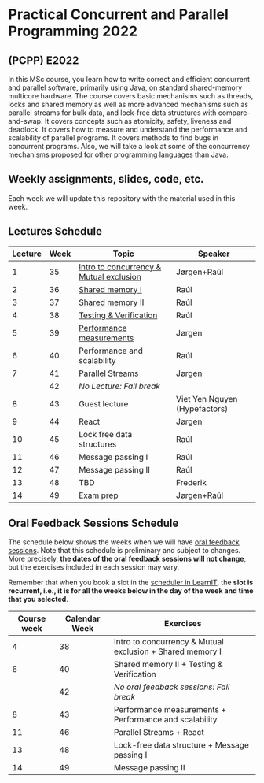 # Practical Concurrent and Parallel Programming 2022

## (PCPP) E2022

In this MSc course, you learn how to write correct and efficient concurrent and parallel software, primarily using Java, on standard shared-memory multicore hardware. The course covers basic mechanisms such as threads, locks and shared memory as well as more advanced mechanisms such as parallel streams for bulk data, and lock-free data structures with compare-and-swap. It covers concepts such as atomicity, safety, liveness and deadlock. It covers how to measure and understand the performance and scalability of parallel programs. It covers methods to find bugs in concurrent programs. Also, we will take a look at some of the concurrency mechanisms proposed for other programming languages than Java.


## Weekly assignments, slides, code, etc.

Each week we will update this repository with the material used in this week.


## Lectures Schedule

| Lecture | Week | Topic                                              | Speaker                       |
|---------|------|----------------------------------------------------|-------------------------------|
| 1       | 35   | [Intro to concurrency & Mutual exclusion](week01/) | Jørgen+Raúl                   |
| 2       | 36   | [Shared memory I](week02/)                         | Raúl                          |
| 3       | 37   | [Shared memory II](week03/)                        | Raúl                          |
| 4       | 38   | [Testing & Verification](week04/)                  | Raúl                          |
| 5       | 39   | [Performance measurements](week05/)                | Jørgen                        |
| 6       | 40   | Performance and scalability                        | Raúl                          |
| 7       | 41   | Parallel Streams                                   | Jørgen                        |
|         | 42   | *No Lecture: Fall break*                           |                               |
| 8       | 43   | Guest lecture                                      | Viet Yen Nguyen (Hypefactors) |
| 9       | 44   | React                                              | Jørgen                        |
| 10      | 45   | Lock free data structures                          | Raúl                          |
| 11      | 46   | Message passing I                                  | Raúl                          |
| 12      | 47   | Message passing II                                 | Raúl                          |
| 13      | 48   | TBD                                                | Frederik                      |
| 14      | 49   | Exam prep                                          | Jørgen+Raúl                   |


## Oral Feedback Sessions Schedule

The schedule below shows the weeks when we will have [oral feedback sessions](general-info/assignment-submissions-and-oral-feedback.md).
Note that this schedule is preliminary and subject to changes.
More precisely, **the dates of the oral feedback sessions will not change**, but the exercises included in each session may vary.

Remember that when you book a slot in the [scheduler in LearnIT](https://learnit.itu.dk/mod/scheduler/view.php?id=161438), the **slot is recurrent, i.e., it is for all the weeks below in the day of the week and time that you selected**.

| Course week | Calendar Week | Exercises                                                 |
|-------------|---------------|-----------------------------------------------------------|
| 4           | 38            | Intro to concurrency & Mutual exclusion + Shared memory I |
| 6           | 40            | Shared memory II + Testing & Verification                 |
|             | 42            | *No oral feedback sessions: Fall break*                   |
| 8           | 43            | Performance measurements + Performance and scalability    |
| 11          | 46            | Parallel Streams + React                                  |
| 13          | 48            | Lock-free data structure + Message passing I              |
| 14          | 49            | Message passing II                                        |
